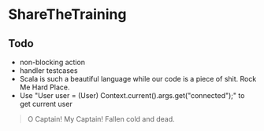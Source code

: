 ShareTheTraining
=================================

## Todo
* non-blocking action
* handler testcases
* Scala is such a beautiful language while our code is a piece of shit. Rock Me Hard Place.
* Use "User user = (User) Context.current().args.get("connected");" to get current user

>O Captain! My Captain! Fallen cold and dead.
